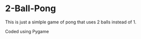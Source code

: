 # 2-Ball-Pong

This is just a simlple game of pong that uses 2 balls instead of 1.

Coded using Pygame
